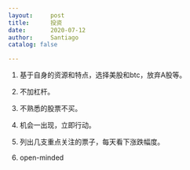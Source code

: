 ```yaml
---
layout:     post
title:      投资
date:       2020-07-12
author:     Santiago
catalog: false

---
```

1. 基于自身的资源和特点，选择美股和btc，放弃A股等。

2. 不加杠杆。

3. 不熟悉的股票不买。

4. 机会一出现，立即行动。

5. 列出几支重点关注的票子，每天看下涨跌幅度。

6. open-minded
        